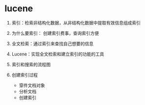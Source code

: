 # lucene

1. 索引：检索非结构化数据，从非结构化数据中提取有效信息组成索引
2. 为什么要索引： 创建索引费事，查询索引方便
3. 全文检索：通过索引来查找自己想要的信息
4. Lucene：实现全文检索和建立索引的功能的工具
5. 索引和搜索的流程图

6. 创建索引过程
    - 穿件文档对象
    - 分析文档
    - 创建索引
